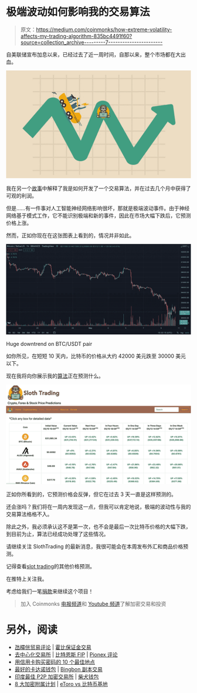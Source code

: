# 极端波动如何影响我的交易算法

> 原文：<https://medium.com/coinmonks/how-extreme-volatility-affects-my-trading-algorithm-835bc4491f60?source=collection_archive---------7----------------------->

自美联储宣布加息以来，已经过去了近一周时间，自那以来，整个市场都在大出血。

![](img/9ce599117d24e03675cef99da511db2c.png)

我在另一个[故事](/coinmonks/i-developed-a-profitable-trading-algorithm-with-proofs-24d08b1c0298)中解释了我是如何开发了一个交易算法，并在过去几个月中获得了可观的利润。

但是……有一件事对人工智能神经网络影响很坏，那就是极端波动事件。由于神经网络基于模式工作，它不能识别极端和新的事件，因此在市场大幅下跌后，它预测价格上涨。

然而，正如你现在在这张图表上看到的，情况并非如此。

![](img/7a024d480da2fe24060ecaba20f76229.png)

Huge downtrend on BTC/USDT pair

如你所见，在短短 10 天内，比特币的价格从大约 42000 美元跌至 30000 美元以下。

现在我将向你展示我的[算法](https://slothtrading.com)正在预测什么。

![](img/46fd2db07ee91bc74fb60bc9928013a8.png)

正如你所看到的，它预测价格会反弹，但它在过去 3 天一直是这样预测的。

还会涨吗？我们将在一周内发现这一点，但我可以肯定地说，极端的波动性与我的交易算法格格不入。

除此之外，我必须承认这不是第一次，也不会是最后一次比特币价格的大幅下跌，到目前为止，算法已经成功处理了这些情况。

请继续关注 SlothTrading 的最新消息，我很可能会在本周发布外汇和商品价格预测。

记得查看[slot trading](https://slothtrading.com/)的其他价格预测。

在推特上关注我。

考虑给我们一笔[捐款](https://ko-fi.com/slothtrading)来继续这个项目！

> 加入 Coinmonks [电报频道](https://t.me/coincodecap)和 [Youtube 频道](https://www.youtube.com/c/coinmonks/videos)了解加密交易和投资

# 另外，阅读

*   [氹欞侊贸易评论](https://coincodecap.com/anny-trade-review) | [霍比保证金交易](/coinmonks/huobi-margin-trading-b3b06cdc1519)
*   [去中心化交易所](https://coincodecap.com/what-are-decentralized-exchanges) | [比特恩斯 FIP](https://coincodecap.com/bitbns-fip) | [Pionex 评论](https://coincodecap.com/pionex-review-exchange-with-crypto-trading-bot)
*   [用信用卡购买密码的 10 个最佳地点](https://coincodecap.com/buy-crypto-with-credit-card)
*   [最好的卡达诺钱包](https://coincodecap.com/best-cardano-wallets) | [Bingbon 副本交易](https://coincodecap.com/bingbon-copy-trading)
*   [印度最佳 P2P 加密交易所](https://coincodecap.com/p2p-crypto-exchanges-in-india) | [柴犬钱包](https://coincodecap.com/baby-shiba-inu-wallets)
*   [8 大加密附属计划](https://coincodecap.com/crypto-affiliate-programs) | [eToro vs 比特币基地](https://coincodecap.com/etoro-vs-coinbase)